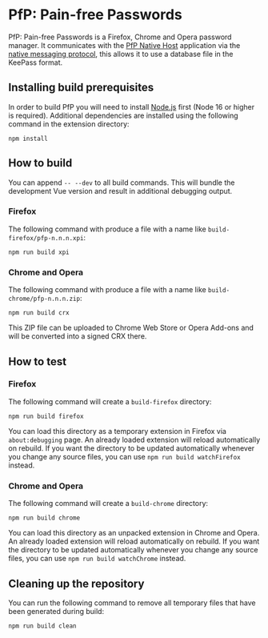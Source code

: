 PfP: Pain-free Passwords
========================

PfP: Pain-free Passwords is a Firefox, Chrome and Opera password manager. It communicates with the [PfP Native Host](https://github.com/palant/pfp-native-host) application via the [native messaging protocol](https://developer.chrome.com/docs/apps/nativeMessaging/), this allows it to use a database file in the KeePass format.

Installing build prerequisites
------------------------------

In order to build PfP you will need to install [Node.js](https://nodejs.org/) first (Node 16 or higher is required). Additional dependencies are installed using the following command in the extension directory:

    npm install

How to build
------------

You can append `-- --dev` to all build commands. This will bundle the development Vue version and result in additional debugging output.

### Firefox

The following command with produce a file with a name like `build-firefox/pfp-n.n.n.xpi`:

    npm run build xpi

### Chrome and Opera

The following command with produce a file with a name like `build-chrome/pfp-n.n.n.zip`:

    npm run build crx

This ZIP file can be uploaded to Chrome Web Store or Opera Add-ons and will be converted into a signed CRX there.

How to test
-----------

### Firefox

The following command will create a `build-firefox` directory:

    npm run build firefox

You can load this directory as a temporary extension in Firefox via `about:debugging` page. An already loaded extension will reload automatically on rebuild. If you want the directory to be updated automatically whenever you change any source files, you can use `npm run build watchFirefox` instead.

### Chrome and Opera

The following command will create a `build-chrome` directory:

    npm run build chrome

You can load this directory as an unpacked extension in Chrome and Opera. An already loaded extension will reload automatically on rebuild. If you want the directory to be updated automatically whenever you change any source files, you can use `npm run build watchChrome` instead.

Cleaning up the repository
--------------------------

You can run the following command to remove all temporary files that have been generated during build:

    npm run build clean
